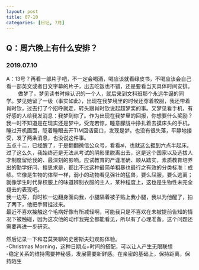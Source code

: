 ```yaml
---
layout: post
title: 07-10
categories: [日记, 7月]
---
```


## Q：周六晚上有什么安排？
### 2019.07.10
A：13号？再看一部片子吧，不一定会喝酒，喝应该就看绿皮书，不喝应该会自己看一部英文或者日文字幕的片子，出去吃饭也不错，还是要看当天具体时间安排。  
　　
做梦了，梦见读书时候认识的一个人，就后来到文科班那个永远牛逼的同学。梦见她留了一级（事实如此），出现在我梦境里的时候还穿着校服，我还带着肖时钦，过去打了个招呼就走，转头跟肖时钦说起超梦奖的事。又梦见看手机，有好感的人给我发消息：我梦到你了。作为出现在我梦里的回报，你想要什么奖励？  
我一时不知道是在现实还是梦中，受宠若惊，睡意朦胧中挣扎着去摸床头的手机，睡过开机画面，眨着睡眼去开TIM回话窗口，发现是梦。也没有很失落，平静地接受，发了两条消息，也没说这件事。  
五点十二，已经醒了，于是翻翻微信公众号，看看ai，也就这么捱到六点半起床。  
过了这么久，我始终还是无法从考试的阴影里脱离出去，这是这个国家以及选拔人才制度留给我的、最深刻的影响。应试教育的严谨准确、顺从踏实，素质教育培养出的勤学好问、擅思求是，都比不过这种最简单粗暴也最行之有效的分类标准：成绩。它像是生物的体型一样，弱小的动物看见强壮的猛兽，要么屈服，要么逃离；就像学生时代靠校服上的味道辨别衣服的主人，某种程度上，这也是生物性未完全褪去的表现吧。  
我一边写，肖时钦一边翻身面向我，小腿隔着被子贴上我小腿，我以为他醒了，拍了两下，他把手臂挂过来。  
最近不喜欢接触这个毛病好像有所减轻啊，可能我只是不喜欢在未被提前告知的情况下被触碰，因为这次他的动作我完全都能看见，所以有了心理准备。这个问题还需要再进一步研究。  

然后记录一下和君莫笑聊的史密斯夫妇观影体验。  
-Christmas Morning，这种日期点+时间的搭配，可以让人产生无限联想  
-稳定关系的维持需要神秘感，发展需要新鲜感。在亲密的基础上，保持距离，保持陌生  

　　

